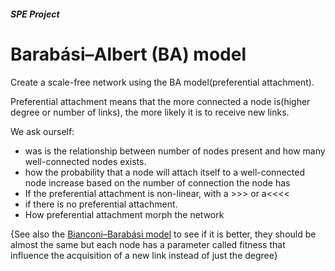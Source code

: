 ##### SPE Project

# Barabási–Albert (BA) model

Create a scale-free network  using the BA model(preferential attachment).

Preferential attachment means that the more connected a node is(higher degree or number of links), the more likely it is to receive new links.



We ask ourself: 

- was is the relationship between number of nodes present and how many  well-connected nodes exists.
- how the probability that a node will attach itself to a well-connected node increase based on the number of connection the node has
- If the preferential attachment is non-linear, with a >>> or a<<<<
- if there is no preferential attachment.
- How preferential attachment morph the network



{See also the [Bianconi–Barabási model](https://en.m.wikipedia.org/wiki/Bianconi–Barabási_model) to see if it is better, they should be almost the same but each node has a parameter called fitness that influence the acquisition of a new link instead of just the degree}